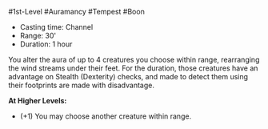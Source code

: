 #1st-Level #Auramancy #Tempest #Boon
 
- Casting time: Channel
- Range: 30'
- Duration: 1 hour  

You alter the aura of up to 4 creatures you choose within range, rearranging the wind streams under their feet. For the duration, those creatures have an advantage on Stealth (Dexterity) checks, and made to detect them using their footprints are made with disadvantage.

**At Higher Levels:**
* (+1) You may choose another creature within range.
